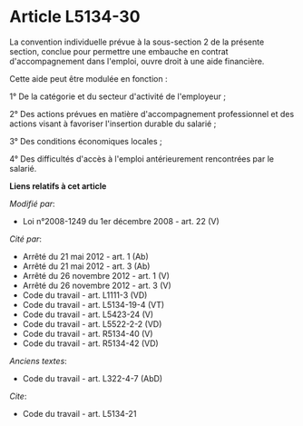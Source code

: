 # Article L5134-30

La convention individuelle prévue à la sous-section 2 de la présente section, conclue pour permettre une embauche en contrat
d'accompagnement dans l'emploi, ouvre droit à une aide financière. 

Cette aide peut être modulée en fonction : 

1° De la catégorie et du secteur d'activité de l'employeur ; 

2° Des actions prévues en matière d'accompagnement professionnel et des actions visant à favoriser l'insertion durable du
salarié ; 

3° Des conditions économiques locales ; 

4° Des difficultés d'accès à l'emploi antérieurement rencontrées par le salarié.

**Liens relatifs à cet article**

_Modifié par_:

  - Loi n°2008-1249 du 1er décembre 2008 - art. 22 (V)

_Cité par_:

  - Arrêté du 21 mai 2012 - art. 1 (Ab)
  - Arrêté du 21 mai 2012 - art. 3 (Ab)
  - Arrêté du 26 novembre 2012 - art. 1 (V)
  - Arrêté du 26 novembre 2012 - art. 3 (V)
  - Code du travail - art. L1111-3 (VD)
  - Code du travail - art. L5134-19-4 (VT)
  - Code du travail - art. L5423-24 (V)
  - Code du travail - art. L5522-2-2 (VD)
  - Code du travail - art. R5134-40 (V)
  - Code du travail - art. R5134-42 (VD)

_Anciens textes_:

  - Code du travail - art. L322-4-7 (AbD)

_Cite_:

  - Code du travail - art. L5134-21
